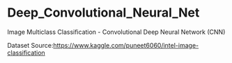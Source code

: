 # Deep_Convolutional_Neural_Net
Image Multiclass Classification - Convolutional Deep Neural Network (CNN) 

Dataset Source:https://www.kaggle.com/puneet6060/intel-image-classification
